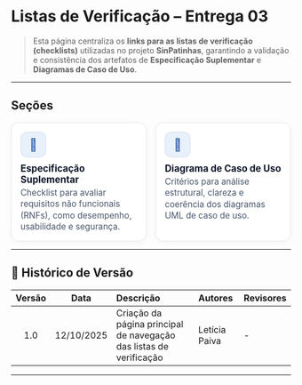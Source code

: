 # Listas de Verificação – Entrega 03

> Esta página centraliza os **links para as listas de verificação (checklists)** utilizadas no projeto **SinPatinhas**, garantindo a validação e consistência dos artefatos de **Especificação Suplementar** e **Diagramas de Caso de Uso**.

---

## Seções

<div class="plan-grid">

<a href="#/modelagem/listas_verificacao/listas_verificacaoespecifi_suple.md" class="card">
  <div class="card__icon">📘</div>
  <div class="card__title">Especificação Suplementar</div>
  <div class="card__desc">
    Checklist para avaliar requisitos não funcionais (RNFs), como desempenho, usabilidade e segurança.
  </div>
</a>

<a href="#/modelagem/listas_verificacao/listas_verificacaocasos_de_uso.md" class="card">
  <div class="card__icon">🎯</div>
  <div class="card__title">Diagrama de Caso de Uso</div>
  <div class="card__desc">
    Critérios para análise estrutural, clareza e coerência dos diagramas UML de caso de uso.
  </div>
</a>

</div>

---

## 📜 Histórico de Versão

| **Versão** | **Data** | **Descrição** | **Autores** | **Revisores** |
|:--:|:--:|:--|:--|:--|
| 1.0 | 12/10/2025 | Criação da página principal de navegação das listas de verificação | Letícia Paiva | - |

---

<style>
:root{
  --sp-blue: #3766ae;      
  --sp-blue-600:#2f5a9b;
  --sp-blue-100:#e8f0fb;
  --muted: #475569;
  --bg-card: #ffffff;
  --ring: rgba(55,102,174,.25);
}

/* ====== Hero ====== */
.plan-hero{
  background: linear-gradient(135deg, #6366f1 0%, #4f46e5 100%);
  border-radius: 14px;
  padding: 1.25rem 1.25rem;
  color: #fff;
  margin: .5rem 0 1.25rem;
  box-shadow: 0 10px 24px rgba(79,70,229,.18);
}
.plan-hero__title{
  font-size: 1.35rem;
  font-weight: 800;
  letter-spacing: .3px;
}
.plan-hero__chips{ margin-top: .5rem; display:flex; gap:.5rem; flex-wrap: wrap; }
.chip{
  font-size: .8rem;
  background: rgba(255,255,255,.18);
  border: 1px solid rgba(255,255,255,.35);
  padding: .25rem .55rem;
  border-radius: 999px;
  backdrop-filter: blur(2px);
}

/* ====== Grid ====== */
.plan-grid{
  display: grid;
  grid-template-columns: repeat(auto-fit, minmax(240px, 1fr));
  gap: 16px;
  align-items: stretch;
}

/* ====== Card ====== */
.card{
  display: block;
  text-decoration: none !important;
  background: var(--bg-card);
  border: 1px solid #e5e7eb;
  border-radius: 14px;
  padding: 16px 16px 14px;
  box-shadow: 0 2px 12px rgba(0,0,0,.04);
  transition: transform .2s ease, box-shadow .2s ease, border-color .2s ease;
  position: relative;
}
.card::before{
  content:"";
  position:absolute; inset:0;
  border-radius: 14px;
  padding:1px;
  background: linear-gradient(135deg, #8b5cf6 0%, #6366f1 100%);
  -webkit-mask: linear-gradient(#000 0 0) content-box, linear-gradient(#000 0 0);
  -webkit-mask-composite: xor; mask-composite: exclude;
  opacity:.0; transition: opacity .2s ease;
}
.card:hover{
  transform: translateY(-4px);
  box-shadow: 0 10px 22px rgba(0,0,0,.10);
  border-color: transparent;
}
.card:hover::before{ opacity: .9; }

.card__icon{
  width: 46px; height: 46px;
  border-radius: 12px;
  background: var(--sp-blue-100);
  display:grid; place-items:center;
  font-size: 1.35rem;
  margin-bottom: 10px;
  color: var(--sp-blue);
  box-shadow: inset 0 0 0 1px rgba(55,102,174,.12);
}
.card__title{
  font-weight: 700;
  font-size: 1.05rem;
  margin-bottom: 4px;
  color: #0f172a;
}
.card__desc{
  color: var(--muted);
  font-size: .95rem;
  line-height: 1.35;
}
</style>
